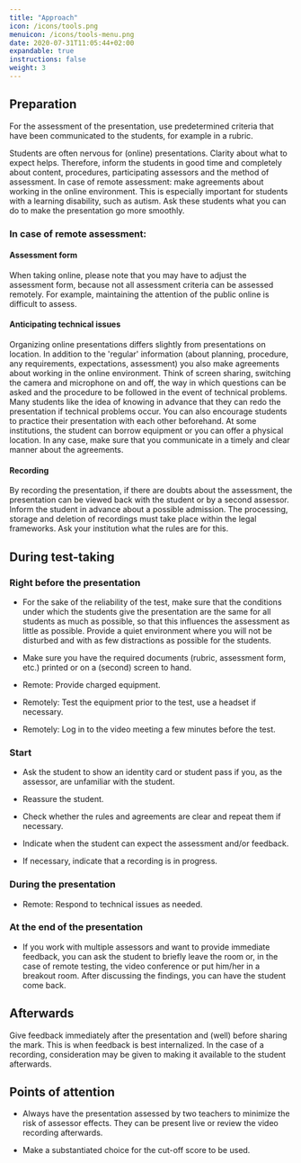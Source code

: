 ```yaml
---
title: "Approach"
icon: /icons/tools.png
menuicon: /icons/tools-menu.png
date: 2020-07-31T11:05:44+02:00
expandable: true
instructions: false
weight: 3
---
```


## Preparation

For the assessment of the presentation, use predetermined criteria that have been communicated to the students, for example in a rubric.

Students are often nervous for (online) presentations. Clarity about what to expect helps. Therefore, inform the students in good time and completely about content, procedures, participating assessors and the method of assessment. In case of remote assessment: make agreements about working in the online environment. This is especially important for students with a learning disability, such as autism. Ask these students what you can do to make the presentation go more smoothly.

### In case of remote assessment:

#### Assessment form

When taking online, please note that you may have to adjust the assessment form, because not all assessment criteria can be assessed remotely. For example, maintaining the attention of the public online is difficult to assess.

#### Anticipating technical issues

Organizing online presentations differs slightly from presentations on location. In addition to the 'regular' information (about planning, procedure, any requirements, expectations, assessment) you also make agreements about working in the online environment. Think of screen sharing, switching the camera and microphone on and off, the way in which questions can be asked and the procedure to be followed in the event of technical problems. Many students like the idea of knowing in advance that they can redo the presentation if technical problems occur. You can also encourage students to practice their presentation with each other beforehand. At some institutions, the student can borrow equipment or you can offer a physical location. In any case, make sure that you communicate in a timely and clear manner about the agreements.

#### Recording

By recording the presentation, if there are doubts about the assessment, the presentation can be viewed back with the student or by a second assessor. Inform the student in advance about a possible admission. The processing, storage and deletion of recordings must take place within the legal frameworks. Ask your institution what the rules are for this.

## During test-taking

### Right before the presentation

* For the sake of the reliability of the test, make sure that the conditions under which the students give the presentation are the same for all students as much as possible, so that this influences the assessment as little as possible. Provide a quiet environment where you will not be disturbed and with as few distractions as possible for the students.

* Make sure you have the required documents (rubric, assessment form, etc.) printed or on a (second) screen to hand.

* Remote: Provide charged equipment.

* Remotely: Test the equipment prior to the test, use a headset if necessary.

* Remotely: Log in to the video meeting a few minutes before the test.

### Start

* Ask the student to show an identity card or student pass if you, as the assessor, are unfamiliar with the student.

* Reassure the student.

* Check whether the rules and agreements are clear and repeat them if necessary.

* Indicate when the student can expect the assessment and/or feedback.

* If necessary, indicate that a recording is in progress.

### During the presentation

* Remote: Respond to technical issues as needed.

### At the end of the presentation

* If you work with multiple assessors and want to provide immediate feedback, you can ask the student to briefly leave the room or, in the case of remote testing, the video conference or put him/her in a breakout room. After discussing the findings, you can have the student come back.

## Afterwards

Give feedback immediately after the presentation and (well) before sharing the mark. This is when feedback is best internalized. In the case of a recording, consideration may be given to making it available to the student afterwards.

## Points of attention

* Always have the presentation assessed by two teachers to minimize the risk of assessor effects. They can be present live or review the video recording afterwards.

* Make a substantiated choice for the cut-off score to be used.